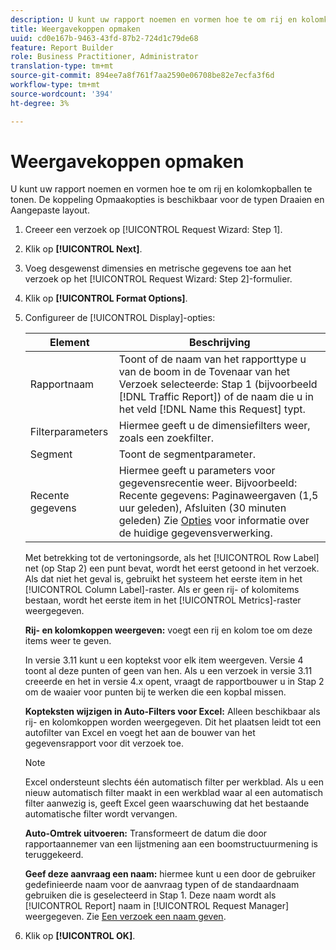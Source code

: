 ```yaml
---
description: U kunt uw rapport noemen en vormen hoe te om rij en kolomkopballen te tonen. De koppeling Opmaakopties is beschikbaar voor de typen Draaien en Aangepaste layout.
title: Weergavekoppen opmaken
uuid: cd0e167b-9463-43fd-87b2-724d1c79de68
feature: Report Builder
role: Business Practitioner, Administrator
translation-type: tm+mt
source-git-commit: 894ee7a8f761f7aa2590e06708be82e7ecfa3f6d
workflow-type: tm+mt
source-wordcount: '394'
ht-degree: 3%

---
```



# Weergavekoppen opmaken

U kunt uw rapport noemen en vormen hoe te om rij en kolomkopballen te tonen. De koppeling Opmaakopties is beschikbaar voor de typen Draaien en Aangepaste layout.

1. Creeer een verzoek op [!UICONTROL Request Wizard: Step 1].
1. Klik op **[!UICONTROL Next]**.
1. Voeg desgewenst dimensies en metrische gegevens toe aan het verzoek op het [!UICONTROL Request Wizard: Step 2]-formulier.
1. Klik op **[!UICONTROL Format Options]**.
1. Configureer de [!UICONTROL Display]-opties:

   | Element | Beschrijving |
   |--- |--- |
   | Rapportnaam | Toont of de naam van het rapporttype u van de boom in de Tovenaar van het Verzoek selecteerde: Stap 1 (bijvoorbeeld [!DNL Traffic Report]) of de naam die u in het veld [!DNL Name this Request] typt. |
   | Filterparameters | Hiermee geeft u de dimensiefilters weer, zoals een zoekfilter. |
   | Segment | Toont de segmentparameter. |
   | Recente gegevens | Hiermee geeft u parameters voor gegevensrecentie weer. Bijvoorbeeld:    Recente gegevens: Paginaweergaven (1,5 uur geleden), Afsluiten (30 minuten geleden) Zie [Opties](/help/analyze/report-builder/options.md) voor informatie over de huidige gegevensverwerking. |

   Met betrekking tot de vertoningsorde, als het [!UICONTROL Row Label] net (op Stap 2) een punt bevat, wordt het eerst getoond in het verzoek. Als dat niet het geval is, gebruikt het systeem het eerste item in het [!UICONTROL Column Label]-raster. Als er geen rij- of kolomitems bestaan, wordt het eerste item in het [!UICONTROL Metrics]-raster weergegeven.

   **Rij- en kolomkoppen weergeven:** voegt een rij en kolom toe om deze items weer te geven.

   In versie 3.11 kunt u een koptekst voor elk item weergeven. Versie 4 toont al deze punten of geen van hen. Als u een verzoek in versie 3.11 creeerde en het in versie 4.x opent, vraagt de rapportbouwer u in Stap 2 om de waaier voor punten bij te werken die een kopbal missen.

   **Kopteksten wijzigen in Auto-Filters voor Excel:** Alleen beschikbaar als rij- en kolomkoppen worden weergegeven. Dit het plaatsen leidt tot een autofilter van Excel en voegt het aan de bouwer van het gegevensrapport voor dit verzoek toe.

   >[!NOTE]
   >
   >Excel ondersteunt slechts één automatisch filter per werkblad. Als u een nieuw automatisch filter maakt in een werkblad waar al een automatisch filter aanwezig is, geeft Excel geen waarschuwing dat het bestaande automatische filter wordt vervangen.

   **Auto-Omtrek uitvoeren:** Transformeert de datum die door rapportaannemer van een lijstmening aan een boomstructuurmening is teruggekeerd.

   **Geef deze aanvraag een naam:** hiermee kunt u een door de gebruiker gedefinieerde naam voor de aanvraag typen of de standaardnaam gebruiken die is geselecteerd in Stap 1. Deze naam wordt als [!UICONTROL Report] naam in [!UICONTROL Request Manager] weergegeven. Zie [Een verzoek een naam geven](/help/analyze/report-builder/layout/name-a-request.md).

1. Klik op **[!UICONTROL OK]**.
